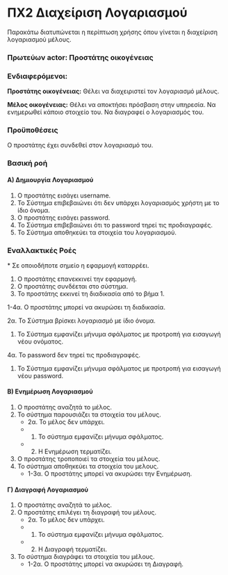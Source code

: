 # ΠΧ2 Διαχείριση Λογαριασμού
Παρακάτω διατυπώνεται η περίπτωση χρήσης όπου γίνεται η διαχείριση λογαριασμού μέλους.

### Πρωτεύων actor: Προστάτης οικογένειας

### Ενδιαφερόμενοι:

**Προστάτης οικογένειας:** Θέλει να διαχειριστεί τον λογαριασμό μέλους.

**Μέλος οικογένειας:** Θέλει να αποκτήσει πρόσβαση στην υπηρεσία. Να ενημερωθεί κάποιο στοιχείο του. Να διαγραφεί ο λογαριασμός του.

### Προϋποθέσεις
Ο προστάτης έχει συνδεθεί στον λογαριασμό του.

### Βασική ροή
#### Α) Δημιουργία Λογαριασμού 
1. Ο προστάτης εισάγει username.
2. Το Σύστημα επιβεβαιώνει ότι δεν υπάρχει λογαριασμός χρήστη με το ίδιο όνομα.
3. Ο προστάτης εισάγει password.
4. Το Σύστημα επιβεβαιώνει ότι το password τηρεί τις προδιαγραφές.
5. Το Σύστημα αποθηκεύει τα στοιχεία του λογαριασμού.


### Εναλλακτικές Ροές

\* Σε οποιοδήποτε σημείο η εφαρμογή καταρρέει.
1. Ο προστάτης επανεκκινεί την εφαρμογή.
2. Ο προστάτης συνδέεται στο σύστημα.
3. Το προστάτης εκκινεί τη διαδικασία από το βήμα 1.
   
1-4α. Ο προστάτης μπορεί να ακυρώσει τη διαδικασία.

2α. Το Σύστημα βρίσκει λογαριασμό με ίδιο όνομα. 
1. Το Σύστημα εμφανίζει μήνυμα σφάλματος με προτροπή για εισαγωγή νέου ονόματος.

4α. Το password δεν τηρεί τις προδιαγραφές.
1. Το Σύστημα εμφανίζει μήνυμα σφάλματος με προτροπή για εισαγωγή νέου password.

#### B) Ενημέρωση Λογαριασμού 
1. Ο προστάτης αναζητά το μέλος.
2. Το σύστημα παρουσιάζει τα στοιχεία του μέλους.
   * 2α. Το μέλος δεν υπάρχει.
   *    1. Το σύστημα εμφανίζει μήνυμα σφάλματος.
   *    2. Η Ενημέρωση τερματίζει.
3. Ο προστάτης τροποποιεί τα στοιχεία του μέλους.
4. Το σύστημα αποθηκεύει τα στοιχεία του μελους.
   * 1-3α. Ο προστάτης μπορεί να ακυρώσει την Ενημέρωση.
  
#### Γ) Διαγραφή Λογαριασμού 
1. Ο προστάτης αναζητά το μέλος.
2. Ο προστάτης επιλέγει τη διαγραφή του μέλους.
   * 2α. Το μέλος δεν υπάρχει.
   *    1. Το σύστημα εμφανίζει μήνυμα σφάλματος.
   *    2. Η Διαγραφή τερματίζει.
3. Το σύστημα διαγράφει τα στοιχεία του μέλους.
   * 1-2α. Ο προστάτης μπορεί να ακυρώσει τη Διαγραφή.
